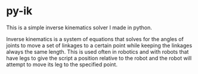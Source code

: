 # py-ik
 
This is a simple inverse kinematics solver I made in python.

Inverse kinematics is a system of equations that solves for the angles of joints to move a set of linkages to a certain point while keeping the linkages always the same length. This is used often in robotics and with robots that have legs to give the script a position relative to the robot and the robot will attempt to move its leg to the specified point.